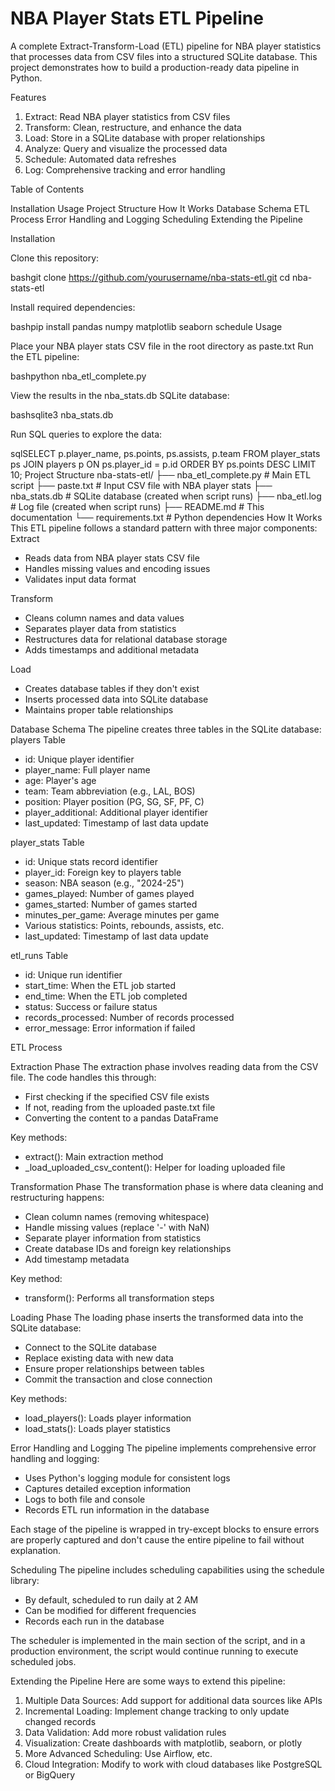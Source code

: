 # NBA Player Stats ETL Pipeline
A complete Extract-Transform-Load (ETL) pipeline for NBA player statistics that processes data from CSV files into a structured SQLite database. This project demonstrates how to build a production-ready data pipeline in Python.

Features

1. Extract: Read NBA player statistics from CSV files
2. Transform: Clean, restructure, and enhance the data
3. Load: Store in a SQLite database with proper relationships
4. Analyze: Query and visualize the processed data
5. Schedule: Automated data refreshes
6. Log: Comprehensive tracking and error handling

Table of Contents

Installation
Usage
Project Structure
How It Works
Database Schema
ETL Process
Error Handling and Logging
Scheduling
Extending the Pipeline


Installation

Clone this repository:

bashgit clone https://github.com/yourusername/nba-stats-etl.git
cd nba-stats-etl

Install required dependencies:

bashpip install pandas numpy matplotlib seaborn schedule
Usage

Place your NBA player stats CSV file in the root directory as paste.txt
Run the ETL pipeline:

bashpython nba_etl_complete.py

View the results in the nba_stats.db SQLite database:

bashsqlite3 nba_stats.db

Run SQL queries to explore the data:

sqlSELECT p.player_name, ps.points, ps.assists, p.team 
FROM player_stats ps 
JOIN players p ON ps.player_id = p.id 
ORDER BY ps.points DESC 
LIMIT 10;
Project Structure
nba-stats-etl/
├── nba_etl_complete.py      # Main ETL script
├── paste.txt                # Input CSV file with NBA player stats
├── nba_stats.db             # SQLite database (created when script runs)
├── nba_etl.log              # Log file (created when script runs)
├── README.md                # This documentation
└── requirements.txt         # Python dependencies
How It Works
This ETL pipeline follows a standard pattern with three major components:
Extract

- Reads data from NBA player stats CSV file
- Handles missing values and encoding issues
- Validates input data format

Transform

- Cleans column names and data values
- Separates player data from statistics
- Restructures data for relational database storage
- Adds timestamps and additional metadata

Load

- Creates database tables if they don't exist
- Inserts processed data into SQLite database
- Maintains proper table relationships

Database Schema
The pipeline creates three tables in the SQLite database:
players Table

- id: Unique player identifier
- player_name: Full player name
- age: Player's age
- team: Team abbreviation (e.g., LAL, BOS)
- position: Player position (PG, SG, SF, PF, C)
- player_additional: Additional player identifier
- last_updated: Timestamp of last data update

player_stats Table

- id: Unique stats record identifier
- player_id: Foreign key to players table
- season: NBA season (e.g., "2024-25")
- games_played: Number of games played
- games_started: Number of games started
- minutes_per_game: Average minutes per game
- Various statistics: Points, rebounds, assists, etc.
- last_updated: Timestamp of last data update

etl_runs Table

- id: Unique run identifier
- start_time: When the ETL job started
- end_time: When the ETL job completed
- status: Success or failure status
- records_processed: Number of records processed
- error_message: Error information if failed

ETL Process

Extraction Phase
The extraction phase involves reading data from the CSV file. The code handles this through:

- First checking if the specified CSV file exists
- If not, reading from the uploaded paste.txt file
- Converting the content to a pandas DataFrame

Key methods:

- extract(): Main extraction method
- _load_uploaded_csv_content(): Helper for loading uploaded file

Transformation Phase
The transformation phase is where data cleaning and restructuring happens:

- Clean column names (removing whitespace)
- Handle missing values (replace '-' with NaN)
- Separate player information from statistics
- Create database IDs and foreign key relationships
- Add timestamp metadata

Key method:

- transform(): Performs all transformation steps

Loading Phase
The loading phase inserts the transformed data into the SQLite database:

- Connect to the SQLite database
- Replace existing data with new data
- Ensure proper relationships between tables
- Commit the transaction and close connection

Key methods:

- load_players(): Loads player information
- load_stats(): Loads player statistics

Error Handling and Logging
The pipeline implements comprehensive error handling and logging:

- Uses Python's logging module for consistent logs
- Captures detailed exception information
- Logs to both file and console
- Records ETL run information in the database

Each stage of the pipeline is wrapped in try-except blocks to ensure errors are properly captured and don't cause the entire pipeline to fail without explanation.

Scheduling
The pipeline includes scheduling capabilities using the schedule library:

- By default, scheduled to run daily at 2 AM
- Can be modified for different frequencies
- Records each run in the database

The scheduler is implemented in the main section of the script, and in a production environment, the script would continue running to execute scheduled jobs.

Extending the Pipeline
Here are some ways to extend this pipeline:

1. Multiple Data Sources: Add support for additional data sources like APIs
2. Incremental Loading: Implement change tracking to only update changed records
3. Data Validation: Add more robust validation rules
4. Visualization: Create dashboards with matplotlib, seaborn, or plotly
5. More Advanced Scheduling: Use Airflow, etc.
6. Cloud Integration: Modify to work with cloud databases like PostgreSQL or BigQuery
